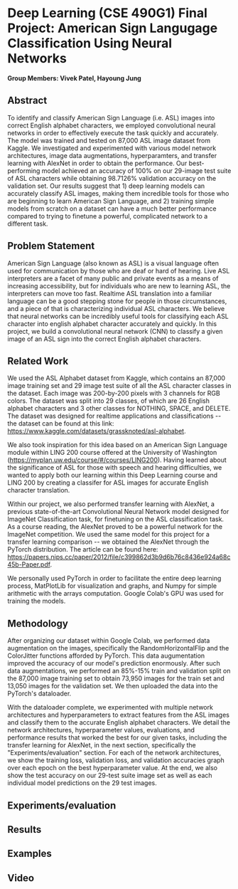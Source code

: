 # Deep Learning (CSE 490G1) Final Project: American Sign Langugage Classification Using Neural Networks
**Group Members: Vivek Patel, Hayoung Jung**

## Abstract
To identify and classify American Sign Language (i.e. ASL) images into correct English alphabet characters, we employed convolutional neural networks in order to effectively execute the task quickly and accurately. The model was trained and tested on 87,000 ASL image dataset from Kaggle. We investigated and experimented with various model network architectures, image data augmentations, hyperparamters, and transfer learning with AlexNet in order to obtain the performance. Our best-performing model achieved an accuracy of 100% on our 29-image test suite of ASL characters while obtaining 98.7126% validation accuracy on the validation set. Our results suggest that 1) deep learning models can accurately classify ASL images, making them incredible tools for those who are beginning to learn American Sign Language, and 2) training simple models from scratch on a dataset can have a much better performance compared to trying to finetune a powerful, complicated network to a different task.  

## Problem Statement
American Sign Language (also known as ASL) is a visual language often used for communication by those who are deaf or hard of hearing. Live ASL interpreters are a facet of many public and private events as a means of increasing accessibility, but for individuals who are new to learning ASL, the interpreters can move too fast. Realtime ASL translation into a familiar language can be a good stepping stone for people in those circumstances, and a piece of that is characterizing individual ASL characters. We believe that neural networks can be incredibly useful tools for classifying each ASL character into english alphabet character accurately and quickly. In this project, we build a convolutional neural network (CNN) to classify a given image of an ASL sign into the correct English alphabet characters.

## Related Work
We used the ASL Alphabet dataset from Kaggle, which contains an 87,000 image training set and 29 image test suite of all the ASL character classes in the dataset. Each image was 200-by-200 pixels with 3 channels for RGB colors. The dataset was split into 29 classes, of which are 26 English alphabet characters and 3 other classes for NOTHING, SPACE, and DELETE. The dataset was designed for realtime applications and classifications -- the dataset can be found at this link: https://www.kaggle.com/datasets/grassknoted/asl-alphabet. 

We also took inspiration for this idea based on an American Sign Language module within LING 200 course offered at the University of Washington (https://myplan.uw.edu/course/#/courses/LING200). Having learned about the significance of ASL for those with speech and hearing difficulties, we wanted to apply both our learning within this Deep Learning course and LING 200 by creating a classifer for ASL images for accurate English character translation.

Within our project, we also performed transfer learning with AlexNet, a previous state-of-the-art Convolutional Neural Network model designed for ImageNet Classification task, for finetuning on the ASL classification task. As a course reading, the AlexNet proved to be a powerful network for the ImageNet competition. We used the same model for this project for a transfer learning comparison -- we obtained the AlexNet through the PyTorch distribution. The article can be found here: https://papers.nips.cc/paper/2012/file/c399862d3b9d6b76c8436e924a68c45b-Paper.pdf.

We personally used PyTorch in order to facilitate the entire deep learning process, MatPlotLib for visualization and graphs, and Numpy for simple arithmetic with the arrays computation. Google Colab's GPU was used for training the models.

## Methodology
After organizing our dataset within Google Colab, we performed data augmentation on the images, specifically the RandomHorizontalFlip and the ColorJitter functions afforded by PyTorch. This data augumentation improved the accuracy of our model's prediction enormously. After such data augmentations, we performed an 85%-15% train and validation split on the 87,000 image training set to obtain 73,950 images for the train set and 13,050 images for the validation set. We then uploaded the data into the PyTorch's dataloader.

With the dataloader complete, we experimented with multiple network architectures and hyperparameters to extract features from the ASL images and classify them to the accurate English alphabet characters. We detail the network architectures, hyperparameter values, evaluations, and performance results that worked the best for our given tasks, including the transfer learning for AlexNet, in the next section, specifically the "Experiments/evaluation" section. For each of the network architectures, we show the training loss, validation loss, and validation accuracies graph over each epoch on the best hyperparameter value. At the end, we also show the test accuracy on our 29-test suite image set as well as each individual model predictions on the 29 test images. 

## Experiments/evaluation



## Results



## Examples



## Video

